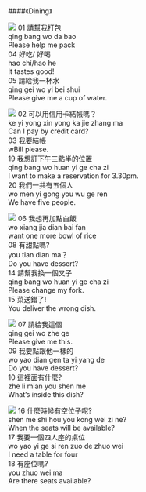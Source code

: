 <?php
$top = file_get_contents('basic.php');
echo $top;
?>

<div class="one item content" markdown="1">

####《Dining》

![](img/ch2/06/1.4.5.png)
01 請幫我打包   
qing bang wo da bao   
Please help me pack   
04 好吃/ 好喝   
hao chi/hao he   
It tastes good!   
05 請給我一杯水   
qing gei wo yi bei shui   
Please give me a cup of water.

![](img/ch2/06/2.3.19.20.png)
02 可以用信用卡結帳嗎？   
ke yi yong xin yong ka jie zhang ma   
Can I pay by credit card?   
03 我要結帳   
wBill please.      
19 我想訂下午三點半的位置   
qing bang wo huan yi ge cha zi   
I want to make a reservation for 3.30pm.   
20 我們一共有五個人   
wo men yi gong you wu ge ren   
We have five people.

![](img/ch2/06/6.8.14.15.png)
06 我想再加點白飯   
wo xiang jia dian bai fan   
want one more bowl of rice   
08 有甜點嗎?   
you tian dian ma？  
Do you have dessert?   
14 請幫我換一個叉子   
qing bang wo huan yi ge cha zi   
Please change my fork.   
15 菜送錯了!   
You deliver the wrong dish.

![](img/ch2/06/7.9.10.png)
07 請給我這個   
qing gei wo zhe ge   
Please give me this.   
09 我要點跟他一樣的   
wo yao dian gen ta yi yang de   
Do you have dessert?   
10 這裡面有什麼?   
zhe li mian you shen me   
What’s inside this dish?

![](img/ch2/06/16.17.18.png)
16 什麼時候有空位子呢?   
shen me shi hou you kong wei zi ne?   
When the seats will be available?   
17 我要一個四人座的桌位   
wo yao yi ge si ren zuo de zhuo wei   
I need a table for four   
18 有座位嗎?   
you zhuo wei ma   
Are there seats available?

</div>
<?php
$end = file_get_contents('end.php');
echo $end;
?>
